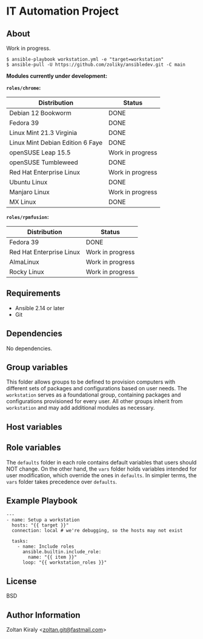 IT Automation Project
=====================

About
-----

Work in progress.

```
$ ansible-playbook workstation.yml -e "target=workstation"
$ ansible-pull -U https://github.com/zoliky/ansibledev.git -C main
```

 
**Modules currently under development:**

**`roles/chrome`:**
 
| Distribution                            | Status           |
|-----------------------------------------|------------------|
| Debian 12 Bookworm                      | DONE             |
| Fedora 39                               | DONE             |
| Linux Mint 21.3 Virginia                | DONE             |
| Linux Mint Debian Edition 6 Faye        | DONE             |
| openSUSE Leap 15.5                      | Work in progress |
| openSUSE Tumbleweed                     | DONE             |
| Red Hat Enterprise Linux                | Work in progress |
| Ubuntu Linux                            | DONE             |
| Manjaro Linux                           | Work in progress |
| MX Linux                                | DONE             |

**`roles/rpmfusion`:**
 
| Distribution                            | Status           |
|-----------------------------------------|------------------|
| Fedora 39                               | DONE             |
| Red Hat Enterprise Linux                | Work in progress |
| AlmaLinux                               | Work in progress |
| Rocky Linux                             | Work in progress |

Requirements
------------

- Ansible 2.14 or later
- Git

Dependencies
------------

No dependencies.

Group variables
---------------

This folder allows groups to be defined to provision computers with different sets of packages and configurations based on user needs. The `workstation` serves as a foundational group, containing packages and configurations provisioned for every user. All other groups inherit from `workstation` and may add additional modules as necessary.

Host variables
--------------

Role variables
--------------

The `defaults` folder in each role contains default variables that users should NOT change. On the other hand, the `vars` folder holds variables intended for user modification, which override the ones in `defaults`. In simpler terms, the `vars` folder takes precedence over `defaults`.

Example Playbook
----------------

```
---
- name: Setup a workstation
  hosts: "{{ target }}"
  connection: local # we're debugging, so the hosts may not exist

  tasks:
    - name: Include roles
      ansible.builtin.include_role:
        name: "{{ item }}"
      loop: "{{ workstation_roles }}"
```

License
-------

BSD

Author Information
------------------

Zoltan Kiraly &lt;zoltan.git@fastmail.com&gt;
